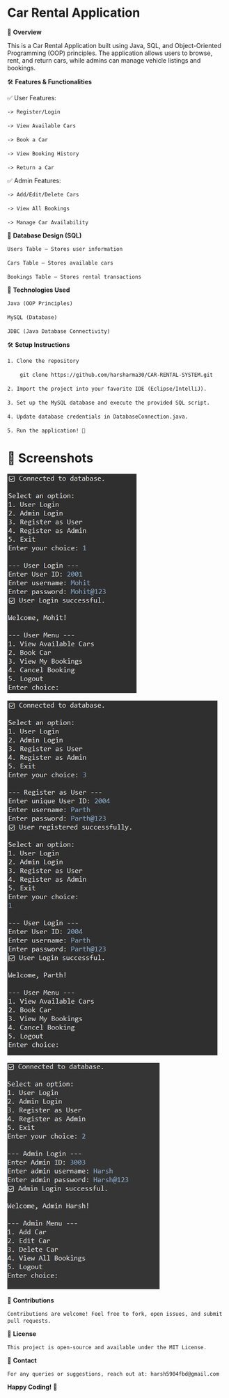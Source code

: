 # **Car Rental Application**

📌 **Overview**

This is a Car Rental Application built using Java, SQL, and Object-Oriented Programming (OOP) principles. The application allows users to browse, rent, and return cars, while admins can manage vehicle listings and bookings.

🛠️ **Features & Functionalities**

✅ User Features:

    -> Register/Login
    
    -> View Available Cars
    
    -> Book a Car
    
    -> View Booking History
    
    -> Return a Car

✅ Admin Features:

    -> Add/Edit/Delete Cars
    
    -> View All Bookings
    
    -> Manage Car Availability


💾 **Database Design (SQL)**
    
    Users Table – Stores user information
    
    Cars Table – Stores available cars
    
    Bookings Table – Stores rental transactions

🚀 **Technologies Used**

    Java (OOP Principles)
    
    MySQL (Database)
    
    JDBC (Java Database Connectivity)

🛠️ **Setup Instructions**

    1. Clone the repository
    
        git clone https://github.com/harsharma30/CAR-RENTAL-SYSTEM.git
    
    2. Import the project into your favorite IDE (Eclipse/IntelliJ).
    
    3. Set up the MySQL database and execute the provided SQL script.
    
    4. Update database credentials in DatabaseConnection.java.
    
    5. Run the application! 🚀

# 📸 **Screenshots**

 ![Screenshot 2024-08-02 231401](https://github.com/harsharma30/CAR-RENTAL-SYSTEM/blob/18e6a501d35b172cfdbef7f864083ee4296f23d2/Images/WhatsApp%20Image%202025-02-14%20at%2009.28.06_aa3d31ff.jpg)
    
![Screenshot 2024-08-02 231401](https://github.com/harsharma30/CAR-RENTAL-SYSTEM/blob/18e6a501d35b172cfdbef7f864083ee4296f23d2/Images/WhatsApp%20Image%202025-02-14%20at%2009.33.10_e14e3611.jpg)
    
![Screenshot 2024-08-02 231401](https://github.com/harsharma30/CAR-RENTAL-SYSTEM/blob/18e6a501d35b172cfdbef7f864083ee4296f23d2/Images/WhatsApp%20Image%202025-02-14%20at%2009.34.56_f24d3d9e.jpg)


🤝 **Contributions**

    Contributions are welcome! Feel free to fork, open issues, and submit pull requests.



📜 **License**

    This project is open-source and available under the MIT License.



📩 **Contact**

    For any queries or suggestions, reach out at: harsh5904fbd@gmail.com

**Happy Coding!** 🚀

